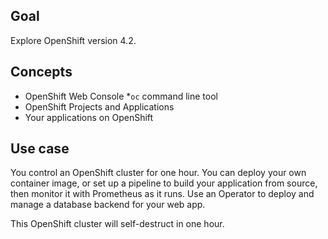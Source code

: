 ## Goal

Explore OpenShift version 4.2.

## Concepts

* OpenShift Web Console
*`oc` command line tool
* OpenShift Projects and Applications
* Your applications on OpenShift

## Use case

You control an OpenShift cluster for one hour. You can deploy your own container image, or set up a pipeline to build your application from source, then monitor it with Prometheus as it runs. Use an Operator to deploy and manage a database backend for your web app.

This OpenShift cluster will self-destruct in one hour.